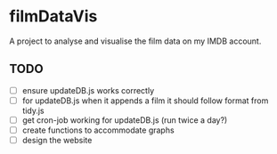 # filmDataVis
A project to analyse and visualise the film data on my IMDB account.

## TODO

- [ ] ensure updateDB.js works correctly
- [ ] for updateDB.js when it appends a film it should follow format from tidy.js
- [ ] get cron-job working for updateDB.js (run twice a day?)
- [ ] create functions to accommodate graphs
- [ ] design the website
